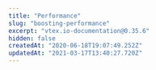 ```yaml
---
title: "Performance"
slug: "boosting-performance"
excerpt: "vtex.io-documentation@0.35.6"
hidden: false
createdAt: "2020-06-18T19:07:49.252Z"
updatedAt: "2021-03-17T13:40:27.720Z"
---
```

